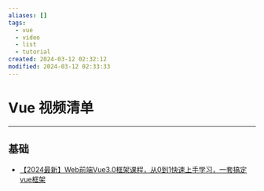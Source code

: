```yaml
---
aliases: []
tags:
  - vue
  - video
  - list
  - tutorial
created: 2024-03-12 02:32:12
modified: 2024-03-12 02:33:33
---
```


# Vue 视频清单

---

## 基础

* [【2024最新】Web前端Vue3.0框架课程，从0到1快速上手学习，一套搞定vue框架](https://www.bilibili.com/video/BV1NU411F7rW)